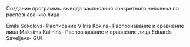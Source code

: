 Создание программы вывода расписания конкретного человека по распознаванию лица

Emils Sokolovs- Расписание
Vilnis Kokins- Распознавание и сравнение лица
Maksims Kalinins- Распознавание и сравнение лица
Eduards Saveljevs- GUI

